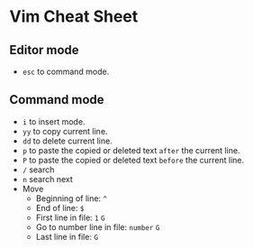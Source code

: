 # Vim Cheat Sheet

## Editor mode
- `esc` to command mode.

## Command mode
- `i` to insert mode.
- `yy` to copy current line.
- `dd` to delete current line.
- `p` to paste the copied or deleted text `after` the current line.
- `P` to paste the copied or deleted text `before` the current line.
- `/` search
- `n` search next
- Move
  - Beginning of line: `^`
  - End of line: `$`
  - First line in file: `1` `G`
  - Go to number line in file: `number` `G`
  - Last line in file: `G`
